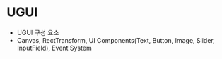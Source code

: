 # UGUI
  * UGUI 구성 요소
  * Canvas, RectTransform, UI Components(Text, Button, Image, Slider, InputField), Event System
